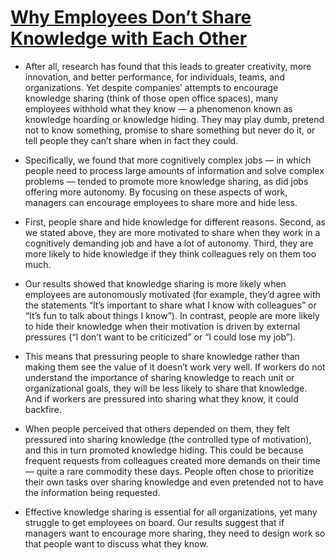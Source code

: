 # [Why Employees Don’t Share Knowledge with Each Other](https://hbr.org/2019/07/why-employees-dont-share-knowledge-with-each-other)

* After all, research has found that this leads to greater creativity, more innovation, and better performance, for individuals, teams, and organizations. Yet despite companies’ attempts to encourage knowledge sharing (think of those open office spaces), many employees withhold what they know — a phenomenon known as knowledge hoarding or knowledge hiding. They may play dumb, pretend not to know something, promise to share something but never do it, or tell people they can’t share when in fact they could.

* Specifically, we found that more cognitively complex jobs — in which people need to process large amounts of information and solve complex problems — tended to promote more knowledge sharing, as did jobs offering more autonomy. By focusing on these aspects of work, managers can encourage employees to share more and hide less.

* First, people share and hide knowledge for different reasons. Second, as we stated above, they are more motivated to share when they work in a cognitively demanding job and have a lot of autonomy. Third, they are more likely to hide knowledge if they think colleagues rely on them too much.

* Our results showed that knowledge sharing is more likely when employees are autonomously motivated (for example, they’d agree with the statements “It’s important to share what I know with colleagues” or “It’s fun to talk about things I know”). In contrast, people are more likely to hide their knowledge when their motivation is driven by external pressures (“I don’t want to be criticized” or “I could lose my job”).

* This means that pressuring people to share knowledge rather than making them see the value of it doesn’t work very well. If workers do not understand the importance of sharing knowledge to reach unit or organizational goals, they will be less likely to share that knowledge. And if workers are pressured into sharing what they know, it could backfire.

* When people perceived that others depended on them, they felt pressured into sharing knowledge (the controlled type of motivation), and this in turn promoted knowledge hiding. This could be because frequent requests from colleagues created more demands on their time — quite a rare commodity these days. People often chose to prioritize their own tasks over sharing knowledge and even pretended not to have the information being requested.

* Effective knowledge sharing is essential for all organizations, yet many struggle to get employees on board. Our results suggest that if managers want to encourage more sharing, they need to design work so that people want to discuss what they know.